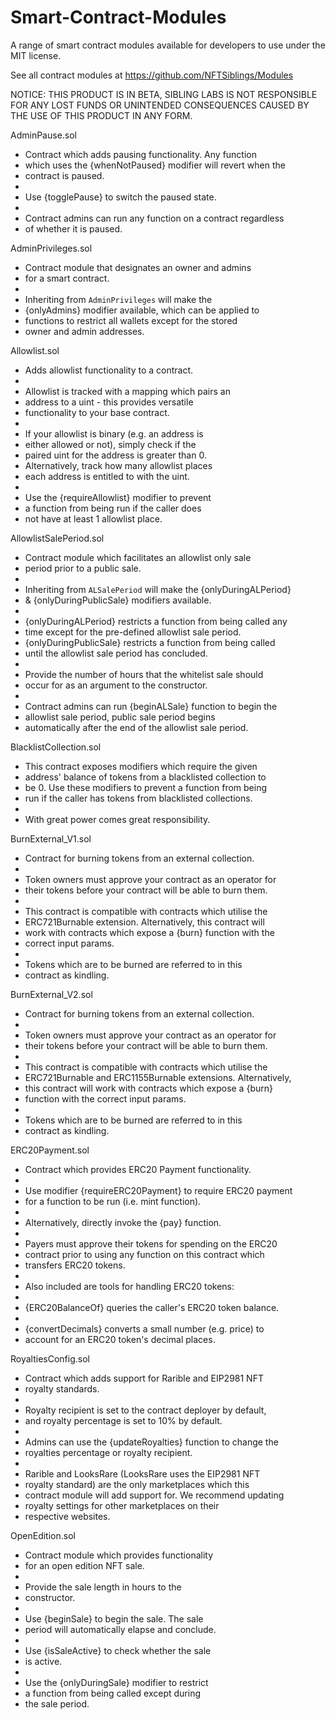 # Smart-Contract-Modules

A range of smart contract modules available for developers to use under the MIT license.

See all contract modules at https://github.com/NFTSiblings/Modules

NOTICE: THIS PRODUCT IS IN BETA, SIBLING LABS IS NOT RESPONSIBLE FOR ANY LOST FUNDS OR
UNINTENDED CONSEQUENCES CAUSED BY THE USE OF THIS PRODUCT IN ANY FORM.



AdminPause.sol
* Contract which adds pausing functionality. Any function
* which uses the {whenNotPaused} modifier will revert when the
* contract is paused.
*
* Use {togglePause} to switch the paused state.
*
* Contract admins can run any function on a contract regardless
* of whether it is paused.



AdminPrivileges.sol
* Contract module that designates an owner and admins
* for a smart contract.
*
* Inheriting from `AdminPrivileges` will make the
* {onlyAdmins} modifier available, which can be applied to
* functions to restrict all wallets except for the stored
* owner and admin addresses.



Allowlist.sol
* Adds allowlist functionality to a contract.
*
* Allowlist is tracked with a mapping which pairs an
* address to a uint - this provides versatile
* functionality to your base contract.
*
* If your allowlist is binary (e.g. an address is
* either allowed or not), simply check if the
* paired uint for the address is greater than 0.
* Alternatively, track how many allowlist places
* each address is entitled to with the uint.
*
* Use the {requireAllowlist} modifier to prevent
* a function from being run if the caller does
* not have at least 1 allowlist place.



AllowlistSalePeriod.sol
* Contract module which facilitates an allowlist only sale
* period prior to a public sale.
*
* Inheriting from `ALSalePeriod` will make the {onlyDuringALPeriod}
* & {onlyDuringPublicSale} modifiers available.
*
* {onlyDuringALPeriod} restricts a function from being called any
* time except for the pre-defined allowlist sale period.
* {onlyDuringPublicSale} restricts a function from being called
* until the allowlist sale period has concluded.
* 
* Provide the number of hours that the whitelist sale should
* occur for as an argument to the constructor.
* 
* Contract admins can run {beginALSale} function to begin the
* allowlist sale period, public sale period begins
* automatically after the end of the allowlist sale period.



BlacklistCollection.sol
* This contract exposes modifiers which require the given
* address' balance of tokens from a blacklisted collection to
* be 0. Use these modifiers to prevent a function from being
* run if the caller has tokens from blacklisted collections.
*
* With great power comes great responsibility.



BurnExternal_V1.sol
* Contract for burning tokens from an external collection.
*
* Token owners must approve your contract as an operator for
* their tokens before your contract will be able to burn them.
*
* This contract is compatible with contracts which utilise the
* ERC721Burnable extension. Alternatively, this contract will
* work with contracts which expose a {burn} function with the
* correct input params.
*
* Tokens which are to be burned are referred to in this
* contract as kindling.



BurnExternal_V2.sol
* Contract for burning tokens from an external collection.
*
* Token owners must approve your contract as an operator for
* their tokens before your contract will be able to burn them.
*
* This contract is compatible with contracts which utilise the
* ERC721Burnable and ERC1155Burnable extensions. Alternatively,
* this contract will work with contracts which expose a {burn}
* function with the correct input params.
*
* Tokens which are to be burned are referred to in this
* contract as kindling.



ERC20Payment.sol
* Contract which provides ERC20 Payment functionality.
*
* Use modifier {requireERC20Payment} to require ERC20 payment
* for a function to be run (i.e. mint function).
*
* Alternatively, directly invoke the {pay} function.
*
* Payers must approve their tokens for spending on the ERC20
* contract prior to using any function on this contract which
* transfers ERC20 tokens.
*
* Also included are tools for handling ERC20 tokens:
*
* {ERC20BalanceOf} queries the caller's ERC20 token balance.
*
* {convertDecimals} converts a small number (e.g. price) to
* account for an ERC20 token's decimal places.



RoyaltiesConfig.sol
* Contract which adds support for Rarible and EIP2981 NFT
* royalty standards.
*
* Royalty recipient is set to the contract deployer by default,
* and royalty percentage is set to 10% by default.
* 
* Admins can use the {updateRoyalties} function to change the
* royalties percentage or royalty recipient.
*
* Rarible and LooksRare (LooksRare uses the EIP2981 NFT
* royalty standard) are the only marketplaces which this
* contract module will add support for. We recommend updating
* royalty settings for other marketplaces on their
* respective websites.

OpenEdition.sol
 * Contract module which provides functionality
 * for an open edition NFT sale.
 *
 * Provide the sale length in hours to the
 * constructor.
 *
 * Use {beginSale} to begin the sale. The sale
 * period will automatically elapse and conclude.
 *
 * Use {isSaleActive} to check whether the sale
 * is active.
 * 
 * Use the {onlyDuringSale} modifier to restrict
 * a function from being called except during
 * the sale period.